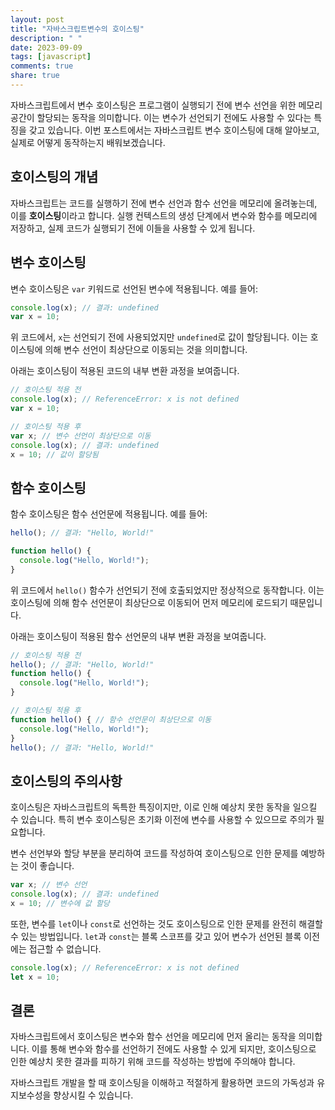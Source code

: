 ```yaml
---
layout: post
title: "자바스크립트변수의 호이스팅"
description: " "
date: 2023-09-09
tags: [javascript]
comments: true
share: true
---
```


자바스크립트에서 변수 호이스팅은 프로그램이 실행되기 전에 변수 선언을 위한 메모리 공간이 할당되는 동작을 의미합니다. 이는 변수가 선언되기 전에도 사용할 수 있다는 특징을 갖고 있습니다. 이번 포스트에서는 자바스크립트 변수 호이스팅에 대해 알아보고, 실제로 어떻게 동작하는지 배워보겠습니다.

## 호이스팅의 개념

자바스크립트는 코드를 실행하기 전에 변수 선언과 함수 선언을 메모리에 올려놓는데, 이를 **호이스팅**이라고 합니다. 실행 컨텍스트의 생성 단계에서 변수와 함수를 메모리에 저장하고, 실제 코드가 실행되기 전에 이들을 사용할 수 있게 됩니다.

## 변수 호이스팅

변수 호이스팅은 `var` 키워드로 선언된 변수에 적용됩니다. 예를 들어:

```javascript
console.log(x); // 결과: undefined
var x = 10;
```

위 코드에서, `x`는 선언되기 전에 사용되었지만 `undefined`로 값이 할당됩니다. 이는 호이스팅에 의해 변수 선언이 최상단으로 이동되는 것을 의미합니다.

아래는 호이스팅이 적용된 코드의 내부 변환 과정을 보여줍니다.

```javascript
// 호이스팅 적용 전
console.log(x); // ReferenceError: x is not defined
var x = 10;

// 호이스팅 적용 후
var x; // 변수 선언이 최상단으로 이동
console.log(x); // 결과: undefined
x = 10; // 값이 할당됨
```

## 함수 호이스팅

함수 호이스팅은 함수 선언문에 적용됩니다. 예를 들어:

```javascript
hello(); // 결과: "Hello, World!"

function hello() {
  console.log("Hello, World!");
}
```

위 코드에서 `hello()` 함수가 선언되기 전에 호출되었지만 정상적으로 동작합니다. 이는 호이스팅에 의해 함수 선언문이 최상단으로 이동되어 먼저 메모리에 로드되기 때문입니다.

아래는 호이스팅이 적용된 함수 선언문의 내부 변환 과정을 보여줍니다.

```javascript
// 호이스팅 적용 전
hello(); // 결과: "Hello, World!"
function hello() {
  console.log("Hello, World!");
}

// 호이스팅 적용 후
function hello() { // 함수 선언문이 최상단으로 이동
  console.log("Hello, World!");
}
hello(); // 결과: "Hello, World!"
```

## 호이스팅의 주의사항

호이스팅은 자바스크립트의 독특한 특징이지만, 이로 인해 예상치 못한 동작을 일으킬 수 있습니다. 특히 변수 호이스팅은 초기화 이전에 변수를 사용할 수 있으므로 주의가 필요합니다.

변수 선언부와 할당 부분을 분리하여 코드를 작성하여 호이스팅으로 인한 문제를 예방하는 것이 좋습니다.

```javascript
var x; // 변수 선언
console.log(x); // 결과: undefined
x = 10; // 변수에 값 할당
```

또한, 변수를 `let`이나 `const`로 선언하는 것도 호이스팅으로 인한 문제를 완전히 해결할 수 있는 방법입니다. `let`과 `const`는 블록 스코프를 갖고 있어 변수가 선언된 블록 이전에는 접근할 수 없습니다.

```javascript
console.log(x); // ReferenceError: x is not defined
let x = 10;
```

## 결론

자바스크립트에서 호이스팅은 변수와 함수 선언을 메모리에 먼저 올리는 동작을 의미합니다. 이를 통해 변수와 함수를 선언하기 전에도 사용할 수 있게 되지만, 호이스팅으로 인한 예상치 못한 결과를 피하기 위해 코드를 작성하는 방법에 주의해야 합니다.

자바스크립트 개발을 할 때 호이스팅을 이해하고 적절하게 활용하면 코드의 가독성과 유지보수성을 향상시킬 수 있습니다.